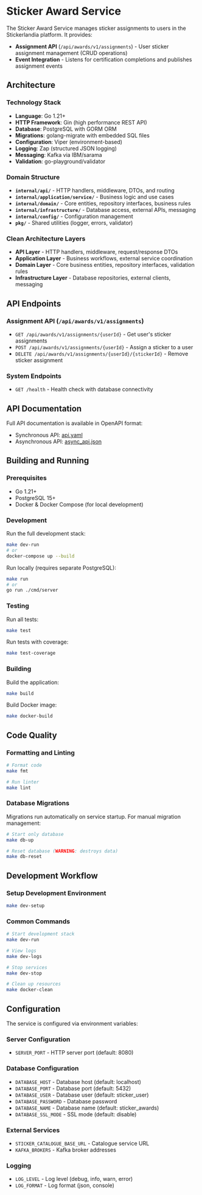 # Sticker Award Service

The Sticker Award Service manages sticker assignments to users in the Stickerlandia platform. It provides:

- **Assignment API** (`/api/awards/v1/assignments`) - User sticker assignment management (CRUD operations)  
- **Event Integration** - Listens for certification completions and publishes assignment events

## Architecture

### Technology Stack
- **Language**: Go 1.21+
- **HTTP Framework**: Gin (high performance REST API)
- **Database**: PostgreSQL with GORM ORM
- **Migrations**: golang-migrate with embedded SQL files
- **Configuration**: Viper (environment-based)
- **Logging**: Zap (structured JSON logging)
- **Messaging**: Kafka via IBM/sarama
- **Validation**: go-playground/validator

### Domain Structure
- **`internal/api/`** - HTTP handlers, middleware, DTOs, and routing
- **`internal/application/service/`** - Business logic and use cases
- **`internal/domain/`** - Core entities, repository interfaces, business rules
- **`internal/infrastructure/`** - Database access, external APIs, messaging
- **`internal/config/`** - Configuration management
- **`pkg/`** - Shared utilities (logger, errors, validator)

### Clean Architecture Layers
- **API Layer** - HTTP handlers, middleware, request/response DTOs
- **Application Layer** - Business workflows, external service coordination
- **Domain Layer** - Core business entities, repository interfaces, validation rules
- **Infrastructure Layer** - Database repositories, external clients, messaging

## API Endpoints

### Assignment API (`/api/awards/v1/assignments`)
- `GET /api/awards/v1/assignments/{userId}` - Get user's sticker assignments
- `POST /api/awards/v1/assignments/{userId}` - Assign a sticker to a user
- `DELETE /api/awards/v1/assignments/{userId}/{stickerId}` - Remove sticker assignment

### System Endpoints
- `GET /health` - Health check with database connectivity

## API Documentation

Full API documentation is available in OpenAPI format:
- Synchronous API: [api.yaml](./docs/api.yaml)
- Asynchronous API: [async_api.json](./docs/async_api.json)

## Building and Running

### Prerequisites
- Go 1.21+
- PostgreSQL 15+
- Docker & Docker Compose (for local development)

### Development

Run the full development stack:
```bash
make dev-run
# or
docker-compose up --build
```

Run locally (requires separate PostgreSQL):
```bash
make run
# or
go run ./cmd/server
```

### Testing

Run all tests:
```bash
make test
```

Run tests with coverage:
```bash
make test-coverage
```

### Building

Build the application:
```bash
make build
```

Build Docker image:
```bash
make docker-build
```

## Code Quality

### Formatting and Linting
```bash
# Format code
make fmt

# Run linter
make lint
```

### Database Migrations

Migrations run automatically on service startup. For manual migration management:
```bash
# Start only database
make db-up

# Reset database (WARNING: destroys data)
make db-reset
```

## Development Workflow

### Setup Development Environment
```bash
make dev-setup
```

### Common Commands
```bash
# Start development stack
make dev-run

# View logs
make dev-logs

# Stop services
make dev-stop

# Clean up resources
make docker-clean
```

## Configuration

The service is configured via environment variables:

### Server Configuration
- `SERVER_PORT` - HTTP server port (default: 8080)

### Database Configuration
- `DATABASE_HOST` - Database host (default: localhost)
- `DATABASE_PORT` - Database port (default: 5432)
- `DATABASE_USER` - Database user (default: sticker_user)
- `DATABASE_PASSWORD` - Database password
- `DATABASE_NAME` - Database name (default: sticker_awards)
- `DATABASE_SSL_MODE` - SSL mode (default: disable)

### External Services
- `STICKER_CATALOGUE_BASE_URL` - Catalogue service URL
- `KAFKA_BROKERS` - Kafka broker addresses

### Logging
- `LOG_LEVEL` - Log level (debug, info, warn, error)
- `LOG_FORMAT` - Log format (json, console)
